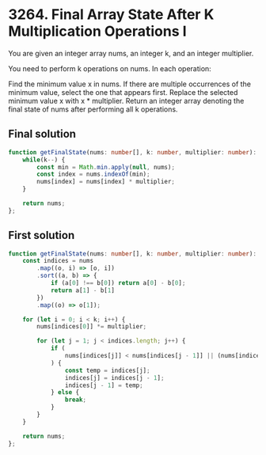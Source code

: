 # 3264. Final Array State After K Multiplication Operations I

You are given an integer array nums, an integer k, and an integer multiplier.

You need to perform k operations on nums. In each operation:

Find the minimum value x in nums. If there are multiple occurrences of the minimum value, select the one that appears first.
Replace the selected minimum value x with x * multiplier.
Return an integer array denoting the final state of nums after performing all k operations.

## Final solution

```ts
function getFinalState(nums: number[], k: number, multiplier: number): number[] {
    while(k--) {
        const min = Math.min.apply(null, nums);
        const index = nums.indexOf(min);
        nums[index] = nums[index] * multiplier;
    }

    return nums;
};
```

## First solution

```ts
function getFinalState(nums: number[], k: number, multiplier: number): number[] {
    const indices = nums
        .map((o, i) => [o, i])
        .sort((a, b) => {
            if (a[0] !== b[0]) return a[0] - b[0];
            return a[1] - b[1]
        })
        .map((o) => o[1]);

    for (let i = 0; i < k; i++) {
        nums[indices[0]] *= multiplier;

        for (let j = 1; j < indices.length; j++) {
            if (
                nums[indices[j]] < nums[indices[j - 1]] || (nums[indices[j]] === nums[indices[j - 1]] && indices[j] < indices[j - 1])
            ) {
                const temp = indices[j];
                indices[j] = indices[j - 1];
                indices[j - 1] = temp;
            } else {
                break;
            }
        }
    }

    return nums;
};
```
